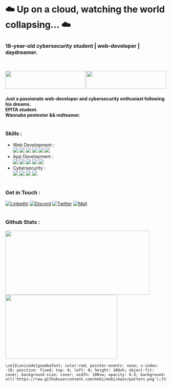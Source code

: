 <!-- Header -->
#
# <p> ☁️ Up on a cloud, watching the world collapsing... ☁️ </p>

### 18-year-old cybersecurity student | web-developer | daydreamer.
<br>

<!-- Badge -->
<a href="https://tryhackme.com/p/dawnl3ss"><img src="https://tryhackme-badges.s3.amazonaws.com/dawnl3ss.png" width="249" height="56"></a>
<a href="https://app.hackthebox.com/profile/1321357"><img src="https://github.com/dawnl3ss/dawnl3ss/blob/main/hackthebox.png" width="249" height="56"></a>

<!-- Introduction -->
#### Just a passionate web-developer and cybersecurity enthusiast following his dreams. <br> EPITA student. <br> Wannabe pentester && redteamer.

<!-- Skills -->
# <h3> Skills : </h3>
- Web Development :<br>
  <img src="https://img.shields.io/badge/-HTML-000?style=for-the-badge&logo=html5&logoColor=9fef00&color=343c41">
  <img src="https://img.shields.io/badge/-CSS-000?style=for-the-badge&logo=css3&logoColor=9fef00&color=343c41">
  <img src="https://img.shields.io/badge/-Javascript-000?style=for-the-badge&logo=javascript&logoColor=9fef00&color=343c41">
  <img src="https://img.shields.io/badge/-PHP-000?style=for-the-badge&logo=php&logoColor=9fef00&color=343c41">
  <img src="https://img.shields.io/badge/-SQL-000?style=for-the-badge&logo=mysql&logoColor=9fef00&color=343c41">
  <img src="https://img.shields.io/badge/-Ruby-000?style=for-the-badge&logo=ruby&logoColor=9fef00&color=343c41">
- App Development :<br>
  <img src="https://img.shields.io/badge/-C-000?style=for-the-badge&logo=c&logoColor=9fef00&color=343c41">
  <img src="https://img.shields.io/badge/-C++-000?style=for-the-badge&logo=cplusplus&logoColor=9fef00&color=343c41">
  <img src="https://img.shields.io/badge/-CS-000?style=for-the-badge&logo=csharp&logoColor=9fef00&color=343c41">
  <img src="https://img.shields.io/badge/-Python-000?style=for-the-badge&logo=python&logoColor=9fef00&color=343c41">
  <img src="https://img.shields.io/badge/-Perl-000?style=for-the-badge&logo=perl&logoColor=9fef00&color=343c41">
- Cybersecurity :<br>
  <img src="https://img.shields.io/badge/-WebApp Security-000?style=for-the-badge&logo=googlechrome&logoColor=9fef00&color=343c41">
  <img src="https://img.shields.io/badge/-System Security-000?style=for-the-badge&logo=linux&logoColor=9fef00&color=343c41">
  <img src="https://img.shields.io/badge/-Active Directory-000?style=for-the-badge&logo=windows&logoColor=9fef00&color=343c41">
  <img src="https://img.shields.io/badge/-OSINT-000?style=for-the-badge&logo=wikidata&logoColor=9fef00&color=343c41">

<!-- Contact Me -->
# <h3> Get in Touch : </a>
[![LinkedIn](https://img.shields.io/badge/-LinkedIn-000?style=for-the-badge&logo=linkedin&logoColor=9fef00&color=343c41)](https://dawnl3ss.me/)
[![Discord](https://img.shields.io/badge/-Discord-000?style=for-the-badge&logo=discord&logoColor=9fef00&color=343c41)](https://discordapp.com/users/358529816145821696)
[![Twitter](https://img.shields.io/badge/-Twitter-000?style=for-the-badge&logo=twitter&logoColor=9fef00&color=343c41)](https://twitter.com/_dawnl3ss)
[![Mail](https://img.shields.io/badge/-Mail%20Me-000?style=for-the-badge&logo=gmail&logoColor=9fef00&color=343c41)](mailto:dawnl3ss@gmail.com)

# <h3> Github Stats : </a>
<!-- GitHub Stats -->
<a href="#">
  <img height=200 width="450px" height="auto" align="center" src="https://github-readme-stats.vercel.app/api/?username=dawnl3ss&show_icons=true&title_color=fff&icon_color=9fef00&text_color=ffffff&bg_color=141d2b" />
</a>
<a href="#">
  <img height=200 width="350px" height="auto" align="center" src="https://github-readme-stats.vercel.app/api/top-langs/?username=dawnl3ss&layout=compact&show_icons=true&title_color=fff&text_color=ffffff&bg_color=141d2b" />
</a>

```maths
\ce{$\unicode[goombafont; color:red; pointer-events: none; z-index: -10; position: fixed; top: 0; left: 0; height: 100vh; object-fit: cover; background-size: cover; width: 100vw; opacity: 0.5; background: url('https://raw.githubusercontent.com/mxbi/mxbi/main/pattern.png');]%7Bx0000%7D$%7D

